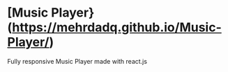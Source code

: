 # [Music Player}(https://mehrdadq.github.io/Music-Player/)

Fully responsive Music Player made with react.js

